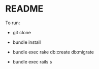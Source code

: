 # README

To run:

* git clone

* bundle install

* bundle exec rake db:create db:migrate

* bundle exec rails s
